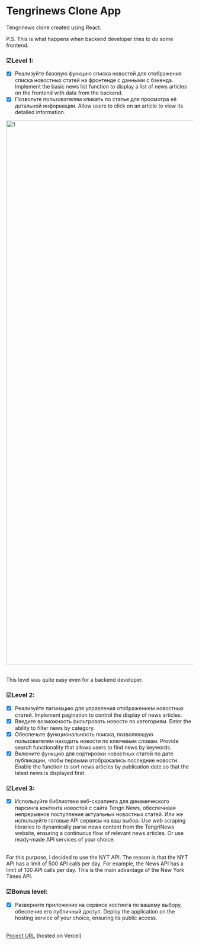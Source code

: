 
# Tengrinews Clone App

Tengrinews clone created using React.

P.S. This is what happens when backend developer tries to do some frontend.

### &#9745;Level 1:

- [x]  Реализуйте базовую функцию списка новостей для отображения списка новостных статей на фронтенде с данными с бэкенда.
Implement the basic news list function to display a list of news articles on the frontend with data from the backend.
- [x] Позвольте пользователям кликать по статье для просмотра её детальной информации.
Allow users to click on an article to view its detailed information.

<img width="1466" alt="1" src="https://github.com/qonstant/tengri-news-clone/assets/98641240/24555f67-ee12-4155-9e97-fb72c8f7698f">

\
This level was quite easy even for a backend developer.

### &#9745;Level 2: 

- [x]  Реализуйте пагинацию для управления отображением новостных статей.
Implement pagination to control the display of news articles.
- [x]  Введите возможность фильтровать новости по категориям.
Enter the ability to filter news by category.
- [x]  Обеспечьте функциональность поиска, позволяющую пользователям находить новости по ключевым словам.
Provide search functionality that allows users to find news by keywords.
- [x]  Включите функцию для сортировки новостных статей по дате публикации, чтобы первыми отображались последние новости.
Enable the function to sort news articles by publication date so that the latest news is displayed first.

### &#9745;Level 3:

- [x]  Используйте библиотеки веб-скрапинга для динамического парсинга контента новостей с сайта Tengri News, обеспечивая непрерывное поступление актуальных новостных статей. Или же используйте готовые API сервисы на ваш выбор.
Use web scraping libraries to dynamically parse news content from the TengriNews website, ensuring a continuous flow of relevant news articles. Or use ready-made API services of your choice.

\
For this purpose, I decided to use the NYT API. The reason is that the NYT API has a limit of 500 API calls per day. For example, the News API has a limit of 100 API calls per day. This is the main advantage of the New York Times API.

### &#9745;Bonus level:

- [x]  Разверните приложение на сервисе хостинга по вашему выбору, обеспечив его публичный доступ.
Deploy the application on the hosting service of your choice, ensuring its public access.

\
[Project URL](https://tengrinews-clone.vercel.app/) (hosted on Vercel)


